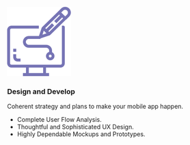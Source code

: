 ![Design and Develop](images/design.png)

### Design and Develop

Coherent strategy and plans to make your mobile app happen.

- Complete User Flow Analysis.
- Thoughtful and Sophisticated UX Design.
- Highly Dependable Mockups and Prototypes.
